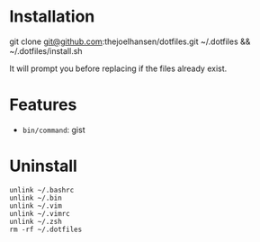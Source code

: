 # Installation

git clone git@github.com:thejoelhansen/dotfiles.git ~/.dotfiles && ~/.dotfiles/install.sh

It will prompt you before replacing if the files already exist.

# Features

- `bin/command`: gist 

# Uninstall

```
unlink ~/.bashrc
unlink ~/.bin
unlink ~/.vim
unlink ~/.vimrc
unlink ~/.zsh
rm -rf ~/.dotfiles
```

